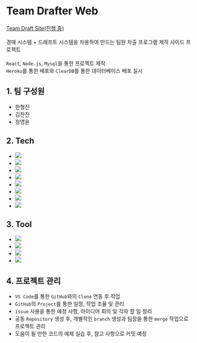 # Team Drafter Web
[Team Draft Site(진행 중)](https://teamdrafter.herokuapp.com/)
<br><br>
경매 시스템 + 드래프트 시스템을 차용하여 만드는 팀원 차출 프로그램 제작 사이드 프로젝트
<br><br>
`React`, `Node.js`, `Mysql`을 통한 프로젝트 제작
<br>
`Heroku`를 통한 배포와 `ClearDB`를 통한 데이터베이스 배포 실시

## 1. 팀 구성원
- 한형진
- 김찬진
- 정영윤

## 2. Tech
- [<img src="https://img.shields.io/badge/HTML5-E34F26?style=flat-square&logo=HTML5&logoColor=white">](https://developer.mozilla.org/ko/docs/Learn/HTML/Introduction_to_HTML/Getting_started)
- [<img src="https://img.shields.io/badge/CSS3-1572B6?style=flat-square&logo=CSS3&logoColor=white">](https://developer.mozilla.org/ko/docs/Web/CSS)
- [<img src="https://img.shields.io/badge/JavaScript-F7DF1E?style=flat-square&logo=JavaScript&logoColor=424242">](https://developer.mozilla.org/ko/docs/Web/JavaScript)
- [<img src="https://img.shields.io/badge/jQuery-0769AD?style=flat-square&logo=jQuery&logoColor=white">](https://jquery.com/)
- [<img src="https://img.shields.io/badge/React-61DAFB?style=flat-square&logo=React&logoColor=black">](https://ko.reactjs.org/)
- [<img src="https://img.shields.io/badge/Node.js-339933?style=flat-square&logo=Node.js&logoColor=white">](https://nodejs.org/ko/)
- [<img src="https://img.shields.io/badge/Mysql-4479A1?style=flat-square&logo=Mysql&logoColor=white">](https://www.mysql.com/)
- [<img src="https://img.shields.io/badge/Heroku-430098?style=flat-square&logo=Heroku&logoColor=white">](https://www.heroku.com/)

## 3. Tool
- [<img src="https://img.shields.io/badge/Visual Studio Code-007ACC?style=flat-square&logo=Visual Studio Code&logoColor=white">](https://code.visualstudio.com/?wt.mc_id=DX_841432)
- [<img src="https://img.shields.io/badge/Mysql Workbench-4479A1?style=flat-square&logo=Mysql&logoColor=white">](https://www.mysql.com/)
- [<img src="https://img.shields.io/badge/Git-F05032?style=flat-square&logo=Git&logoColor=white">](https://git-scm.com/)
- [<img src="https://img.shields.io/badge/GitHub-181717?style=flat-square&logo=GitHub&logoColor=white">](https://github.com/)

## 4. 프로젝트 관리
- `VS Code`를 통한 `GitHub`와의 `Clone` 연동 후 작업
- `GitHub`의 `Project`를 통한 일정, 작업 조율 및 관리
- `issue` 사용을 통한 예정 사항, 아이디어 회의 및 각자 할 일 정리
- 공동 `Repository` 생성 후, 개별적인 `branch` 생성과 팀장을 통한 `merge` 작업으로 프로젝트 관리
- 도움이 될 만한 코드의 예제 실습 후, 참고 사항으로 커밋 예정
